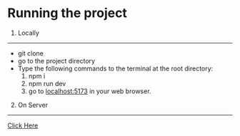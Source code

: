 # Running the project
1. Locally
---
  - git clone 
  - go to the project directory
  - Type the following commands to the terminal at the root directory:
    1. npm i
    2. npm run dev
    3. go to [localhost:5173](localhost:5173) in your web browser.
    


2. On Server
___

[Click Here](https://pearlim.netlify.app/)
